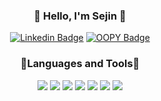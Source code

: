 <div align="center">
     <h3> 💙 Hello, I'm Sejin 💙 </h3>

[![Linkedin Badge](https://img.shields.io/badge/-LinkedIn-blue?style=flat-square&logo=Linkedin&logoColor=white&link=https://www.linkedin.com/in/threegenie/)](https://www.linkedin.com/in/threegenie/)
[![OOPY Badge](https://img.shields.io/badge/Resume-890596?style=flat-square&logo=Riseup&logoColor=white&link=https://threegenie.oopy.io/)](https://threegenie.oopy.io/)
     
  </div>

<div align="center">
  <h3> 💙Languages and Tools💙 </h3>
  
<img src="https://img.shields.io/badge/Python-04009A?style=flat-square&logo=Python&logoColor=white"/></a>
<img src="https://img.shields.io/badge/Tensorflow-FF7600?style=flat-square&logo=Tensorflow&logoColor=white"/></a> 
<img src="https://img.shields.io/badge/HTML5-E34F26?style=flat-square&logo=HTML5&logoColor=white"/></a>
<img src="https://img.shields.io/badge/CSS3-1572B6?style=flat-square&logo=CSS3&logoColor=white"/></a> 
<img src="https://img.shields.io/badge/Django-66DE93?style=flat-square&logo=Django&logoColor=white"/></a>
<img src="https://img.shields.io/badge/MySQL-FFD523?style=flat-square&logo=MySQL&logoColor=white"/></a> 
<img src="https://img.shields.io/badge/C++-C490E4?style=flat-square&logo=c%2B%2B&logoColor=white"/></a> 

  
  </div>

